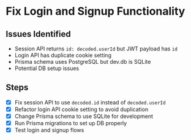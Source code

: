 # Fix Login and Signup Functionality

## Issues Identified
- Session API returns `id: decoded.userId` but JWT payload has `id`
- Login API has duplicate cookie setting
- Prisma schema uses PostgreSQL but dev.db is SQLite
- Potential DB setup issues

## Steps
- [x] Fix session API to use `decoded.id` instead of `decoded.userId`
- [x] Refactor login API cookie setting to avoid duplication
- [x] Change Prisma schema to use SQLite for development
- [x] Run Prisma migrations to set up DB properly
- [x] Test login and signup flows

